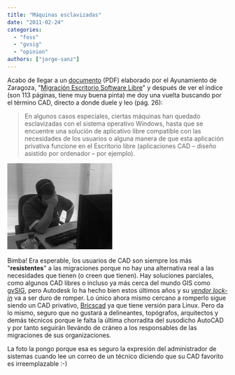 ```yaml
---
title: "Máquinas esclavizadas"
date: "2011-02-24"
categories: 
  - "foss"
  - "gvsig"
  - "opinion"
authors: ["jorge-sanz"]
---
```


Acabo de llegar a un [documento](http://www.zaragoza.es/contenidos/azlinux/migracionescritoriosl.pdf) (PDF) elaborado por el Ayunamiento de Zaragoza, "[Migración Escritorio Software Libre](http://zaragozaciudad.net/azlinux/2011/022101-liberamos-migracion-escritorio-software-libre-.php)" y después de ver el índice (son 113 páginas, tiene muy buena pinta) me doy una vuelta buscando por el término CAD, directo a donde duele y leo (pág. 26):

> En algunos casos especiales, ciertas máquinas han quedado esclavizadas con el sistema operativo Windows, hasta que se encuentre una solución de aplicativo libre compatible con las necesidades de los usuarios o alguna manera de que esta aplicación privativa funcione en el Escritorio libre (aplicaciones CAD – diseño asistido por ordenador – por ejemplo).

[![30/07/09 - Facepalm](images/3778598336_901104ed6a_m.jpg)](http://www.flickr.com/photos/motti82/3778598336/ "30/07/09 - Facepalm by motti82, on Flickr")

Bimba! Era esperable, los usuarios de CAD son siempre los más "**resistentes**" a las migraciones porque no hay una alternativa real a las necesidades que tienen (o creen que tienen). Hay soluciones parciales, como algunos CAD libres o incluso ya más cerca del mundo GIS como [gvSIG](http://www.gvsig.org), pero Autodesk lo ha hecho bien estos últimos años y su _[vendor lock-in](http://en.wikipedia.org/wiki/Vendor_lock-in)_ va a ser duro de romper. Lo único ahora mismo cercano a romperlo sigue siendo un CAD privativo, [Bricscad](http://www.bricsys.com/en_INTL/bricscad/index.jsp) ya que tiene versión para Linux. Pero da lo mismo, seguro que no gustará a delineantes, topógrafos, arquitectos y demás técnicos porque le falta la última chorradita del susodicho AutoCAD y por tanto seguirán llevándo de cráneo a los responsables de las migraciones de sus organizaciones.

La foto la pongo porque esa es seguro la expresión del administrador de sistemas cuando lee un correo de un técnico diciendo que su CAD favorito es irreemplazable :-)
